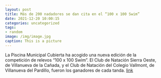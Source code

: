```yaml
---
layout: post
title: Más de 200 nadadores se dan cita en el “100 x 100 Swim”
date: 2021-12-20 10:00:15
categories: uncategorized
tags:
- random
image: /img/image.jpg
caption: This is a picture
---
```

La Piscina Municipal Cubierta ha acogido una nueva edición de la competición de relevos “100 x 100 Swim”. El Club de Natación Sierra Oeste, de Villanueva de la Cañada, y el Club de Natación del Colegio Vallmont, de Villanueva del Pardillo, fueron los ganadores de cada tanda.  [link](https://www.ayto-villacanada.es/tu-ayuntamiento/mas-de-200-nadadores-se-dan-cita-en-el-100-x-100-swim/)
